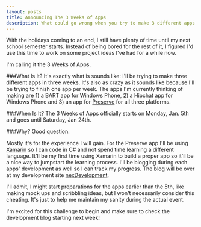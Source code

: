 ---layout: poststitle: Announcing The 3 Weeks of Appsdescription: What could go wrong when you try to make 3 different apps in 3 three weeks?---With the holidays coming to an end, I still have plenty of time until my next school semester starts. Instead of being bored for the rest of it, I figured I'd use this time to work on some project ideas I've had for a while now. I'm calling it the 3 Weeks of Apps. ###What Is It?It's exactly what is sounds like: I'll be trying to make three different apps in three weeks. It's also as crazy as it sounds like because I'll be trying to finish one app per week. The apps I'm currently thinking of making are 1) a BART app for Windows Phone, 2) a Hipchat app for Windows Phone and 3) an app for [Preserve](https://preserve.io/) for all three platforms.###When Is It?The 3 Weeks of Apps officially starts on Monday, Jan. 5th and goes until Saturday, Jan 24th.###Why?Good question. Mostly it's for the experience I will gain. For the Preserve app I'll be using [Xamarin](http://xamarin.com/platform) so I can code in C# and not spend time learning a different language. It'll be my first time using Xamarin to build a proper app so it'll be a nice way to jumpstart the learning process. I'll be blogging during each apps' development as well so I can track my progress. The blog will be over at my development site [nexDevelopment](http://nexdev.co).I'll admit, I might start preparations for the apps earlier than the 5th, like making mock ups and scribbling ideas, but I won't necessarily consider this cheating. It's just to help me maintain my sanity during the actual event.I'm excited for this challenge to begin and make sure to check the development blog starting next week!